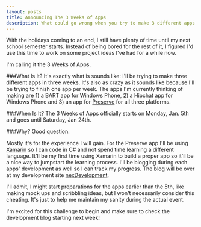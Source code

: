 ---layout: poststitle: Announcing The 3 Weeks of Appsdescription: What could go wrong when you try to make 3 different apps in 3 three weeks?---With the holidays coming to an end, I still have plenty of time until my next school semester starts. Instead of being bored for the rest of it, I figured I'd use this time to work on some project ideas I've had for a while now. I'm calling it the 3 Weeks of Apps. ###What Is It?It's exactly what is sounds like: I'll be trying to make three different apps in three weeks. It's also as crazy as it sounds like because I'll be trying to finish one app per week. The apps I'm currently thinking of making are 1) a BART app for Windows Phone, 2) a Hipchat app for Windows Phone and 3) an app for [Preserve](https://preserve.io/) for all three platforms.###When Is It?The 3 Weeks of Apps officially starts on Monday, Jan. 5th and goes until Saturday, Jan 24th.###Why?Good question. Mostly it's for the experience I will gain. For the Preserve app I'll be using [Xamarin](http://xamarin.com/platform) so I can code in C# and not spend time learning a different language. It'll be my first time using Xamarin to build a proper app so it'll be a nice way to jumpstart the learning process. I'll be blogging during each apps' development as well so I can track my progress. The blog will be over at my development site [nexDevelopment](http://nexdev.co).I'll admit, I might start preparations for the apps earlier than the 5th, like making mock ups and scribbling ideas, but I won't necessarily consider this cheating. It's just to help me maintain my sanity during the actual event.I'm excited for this challenge to begin and make sure to check the development blog starting next week!